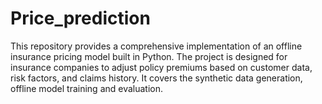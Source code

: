 # Price_prediction

This repository provides a comprehensive implementation of an offline insurance pricing model built in Python. The project is designed for insurance companies to adjust policy premiums based on customer data, risk factors, and claims history. It covers the synthetic data generation, offline model training and evaluation.
